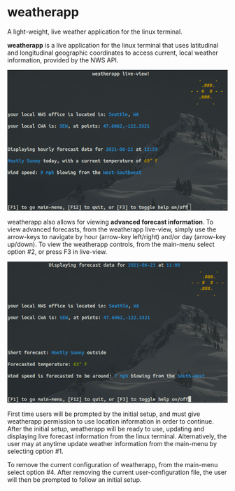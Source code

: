 # weatherapp
A light-weight, live weather application for the linux terminal.

<b>weatherapp</b> is a live application for the linux terminal that uses latitudinal and longitudinal geographic 
coordinates to access current, local weather information, provided by the NWS API. 


![weatherapp live-view](https://github.com/BenjaminVC/weatherapp/blob/main/weatherapplive.png?raw=true)


weatherapp also allows for viewing <b>advanced forecast information</b>. 
To view advanced forecasts, from the weatherapp live-view, simply use the arrow-keys to navigate by hour (arrow-key left/right) and/or day (arrow-key up/down).
To view the weatherapp controls, from the main-menu select option #2, or press F3 in live-view.   


![weatherapp advanced-forecast view](https://github.com/BenjaminVC/weatherapp/blob/main/weatherappadvanced.png?raw=true)


First time users will be prompted by the initial setup, and must give weatherapp permission to use location information in order to continue.  
After the initial setup, weatherapp will be ready to use, updating and displaying live forecast information from the linux terminal. 
Alternatively, the user may at anytime update weather information from the main-menu by selecting option #1.

To remove the current configuration of weatherapp, from the main-menu select option #4.  After removing the current user-configuration file, 
the user will then be prompted to follow an initial setup.
